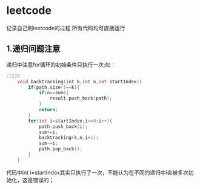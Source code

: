 # leetcode
记录自己刷leetcode的过程
所有代码均可直接运行
## 1.递归问题注意
递归中注意for循环的初始条件只执行一次;如：
```C++
//216
    void backtracking(int k,int n,int startIndex){
        if(path.size()==k){
            if(n==sum){
                result.push_back(path);
            }
            return;
        }
        for(int i=startIndex;i<=9;i++){
            path.push_back(i);
            sum+=i;
            backtracking(k,n,i+1);
            sum-=i;
            path.pop_back();
        }
    }
```
代码中int i=startIndex其实只执行了一次，不能认为在不同的递归中i会被多次初始化，这是错误的；
